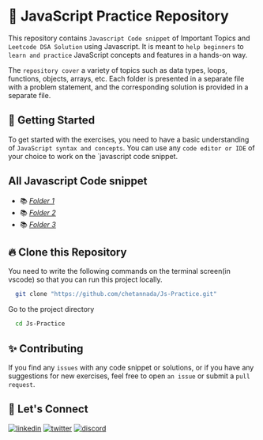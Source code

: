 # 📖 JavaScript Practice Repository
This repository contains `Javascript Code snippet` of Important Topics and `Leetcode DSA Solution` using Javascript. It is meant to `help beginners` to `learn and practice` JavaScript concepts and features in a hands-on way.

The `repository cover` a variety of topics such as data types, loops, functions, objects, arrays, etc. Each folder is presented in a separate file with a problem statement, and the corresponding solution is provided in a separate file.

## 📝 Getting Started
To get started with the exercises, you need to have a basic understanding of `JavaScript syntax and concepts`. You can use any `code editor or IDE` of your choice to work on the `javascript code snippet.

## All Javascript Code snippet
- 📚 [_Folder 1_](./2021_year/)
- 📚 [_Folder 2_](./2022_year/)
- 📚 [_Folder 3_](./2023_year/)

## 🔥 Clone this Repository
You need to write the following commands on the terminal screen(in vscode) so that you can run this project locally.

```bash
  git clone "https://github.com/chetannada/Js-Practice.git"
```
Go to the project directory

```bash
  cd Js-Practice
```

## ✨ Contributing
If you find any `issues` with any code snippet or solutions, or if you have any suggestions for new exercises, feel free to open `an issue` or submit a `pull request`.

## 🔗 Let's Connect
[![linkedin](https://img.shields.io/badge/LinkedIn-0077B5?style=for-the-badge&logo=linkedin&logoColor=white)](https://www.linkedin.com/in/chetannada/)
[![twitter](https://img.shields.io/badge/Twitter-1DA1F2?style=for-the-badge&logo=twitter&logoColor=white)](https://twitter.com/chetannada)
[![discord](https://img.shields.io/badge/Discord-5865F2?style=for-the-badge&logo=discord&logoColor=white)](https://discordapp.com/users/916005177838956555)